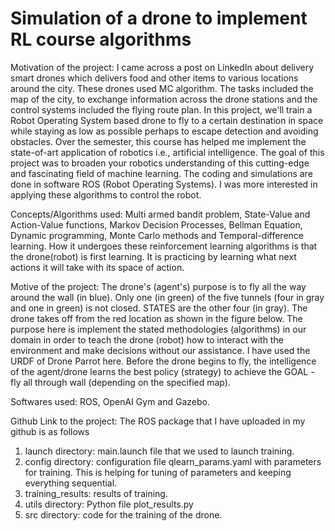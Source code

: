 # Simulation of a drone to implement RL course algorithms

Motivation of the project: I came across a post on LinkedIn about delivery smart drones which delivers food and other items to various locations around the city. These drones used MC algorithm. The tasks included the map of the city, to exchange information across the drone stations and the control systems included the flying route plan. In this project, we'll train a Robot Operating System based drone to fly to a certain destination in space while staying as low as possible perhaps to escape detection and avoiding obstacles.
Over the semester, this course has helped me implement the state-of-art application of robotics i.e., artificial intelligence. The goal of this project was to broaden your robotics understanding of this cutting-edge and fascinating field of machine learning. The coding and simulations are done in software ROS (Robot Operating Systems). I was more interested in applying these algorithms to control the robot.

Concepts/Algorithms used:  Multi armed bandit problem, State-Value and Action-Value functions, Markov Decision Processes, Bellman Equation, Dynamic programming, Monte Carlo methods and Temporal-difference learning. How it undergoes these reinforcement learning algorithms is that the drone(robot) is first learning. It is practicing by learning what next actions it will take with its space of action. 

Motive of the project: The drone's (agent's) purpose is to fly all the way around the wall (in blue). Only one (in green) of the five tunnels (four in gray and one in green) is not closed. STATES are the other four (in gray). The drone takes off from the red location as shown in the figure below. The purpose here is implement the stated methodologies (algorithms) in our domain in order to teach the drone (robot) how to interact with the environment and make decisions without our assistance. I have used the URDF of Drone Parrot here.
Before the drone begins to fly, the intelligence of the agent/drone learns the best policy (strategy) to achieve the GOAL - fly all through wall (depending on the specified map).

Softwares used: ROS, OpenAI Gym and Gazebo.

Github Link to the project: 
The ROS package that I have uploaded in my github is as follows 
1.	launch directory: main.launch file that we used to launch training.
2.	config directory: configuration file qlearn_params.yaml with parameters for training. This is helping for tuning of parameters and keeping everything sequential.
3.	training_results: results of training.
4.	utils directory: Python file plot_results.py 
5.	src directory: code for the training of the drone. 

